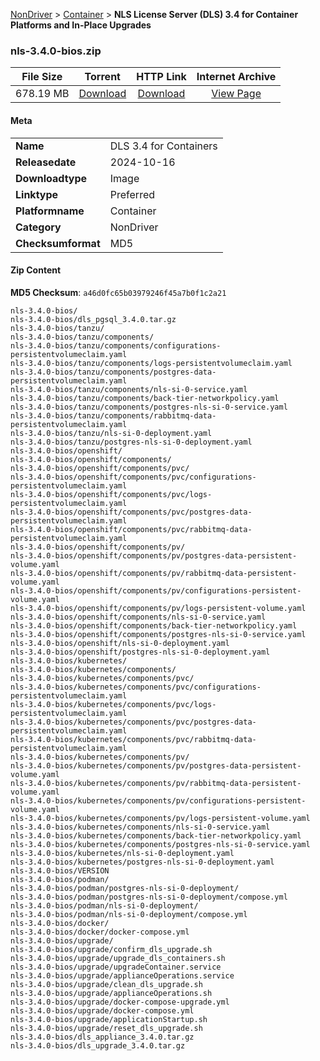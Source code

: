 
[NonDriver](/README.md)  >  [Container](/index/NonDriver/Container.md)  >  **NLS License Server (DLS) 3.4 for Container Platforms and In-Place Upgrades**


### nls-3.4.0-bios.zip

| **File Size** | **Torrent**  | **HTTP Link** | **Internet Archive** |
|:-------------:|:------------:|:-------------:|:--------------------:|
| 678.19 MB |  [Download](https://archive.org/download/nvgpu_nls-3.4.0-bios.zip/nvgpu_nls-3.4.0-bios.zip_archive.torrent)       | [Download](https://archive.org/compress/nvgpu_nls-3.4.0-bios.zip) | [View Page](https://archive.org/details/nvgpu_nls-3.4.0-bios.zip)       |

#### Meta

<table>
<tr><td><strong>Name</strong></td><td>DLS 3.4 for Containers</td></tr>
<tr><td><strong>Releasedate</strong></td><td>2024-10-16</td></tr>
<tr><td><strong>Downloadtype</strong></td><td>Image</td></tr>
<tr><td><strong>Linktype</strong></td><td>Preferred</td></tr>
<tr><td><strong>Platformname</strong></td><td>Container</td></tr>
<tr><td><strong>Category</strong></td><td>NonDriver</td></tr>
<tr><td><strong>Checksumformat</strong></td><td>MD5</td></tr>
</table>

#### Zip Content

**MD5 Checksum**: `a46d0fc65b03979246f45a7b0f1c2a21`

```text
nls-3.4.0-bios/
nls-3.4.0-bios/dls_pgsql_3.4.0.tar.gz
nls-3.4.0-bios/tanzu/
nls-3.4.0-bios/tanzu/components/
nls-3.4.0-bios/tanzu/components/configurations-persistentvolumeclaim.yaml
nls-3.4.0-bios/tanzu/components/logs-persistentvolumeclaim.yaml
nls-3.4.0-bios/tanzu/components/postgres-data-persistentvolumeclaim.yaml
nls-3.4.0-bios/tanzu/components/nls-si-0-service.yaml
nls-3.4.0-bios/tanzu/components/back-tier-networkpolicy.yaml
nls-3.4.0-bios/tanzu/components/postgres-nls-si-0-service.yaml
nls-3.4.0-bios/tanzu/components/rabbitmq-data-persistentvolumeclaim.yaml
nls-3.4.0-bios/tanzu/nls-si-0-deployment.yaml
nls-3.4.0-bios/tanzu/postgres-nls-si-0-deployment.yaml
nls-3.4.0-bios/openshift/
nls-3.4.0-bios/openshift/components/
nls-3.4.0-bios/openshift/components/pvc/
nls-3.4.0-bios/openshift/components/pvc/configurations-persistentvolumeclaim.yaml
nls-3.4.0-bios/openshift/components/pvc/logs-persistentvolumeclaim.yaml
nls-3.4.0-bios/openshift/components/pvc/postgres-data-persistentvolumeclaim.yaml
nls-3.4.0-bios/openshift/components/pvc/rabbitmq-data-persistentvolumeclaim.yaml
nls-3.4.0-bios/openshift/components/pv/
nls-3.4.0-bios/openshift/components/pv/postgres-data-persistent-volume.yaml
nls-3.4.0-bios/openshift/components/pv/rabbitmq-data-persistent-volume.yaml
nls-3.4.0-bios/openshift/components/pv/configurations-persistent-volume.yaml
nls-3.4.0-bios/openshift/components/pv/logs-persistent-volume.yaml
nls-3.4.0-bios/openshift/components/nls-si-0-service.yaml
nls-3.4.0-bios/openshift/components/back-tier-networkpolicy.yaml
nls-3.4.0-bios/openshift/components/postgres-nls-si-0-service.yaml
nls-3.4.0-bios/openshift/nls-si-0-deployment.yaml
nls-3.4.0-bios/openshift/postgres-nls-si-0-deployment.yaml
nls-3.4.0-bios/kubernetes/
nls-3.4.0-bios/kubernetes/components/
nls-3.4.0-bios/kubernetes/components/pvc/
nls-3.4.0-bios/kubernetes/components/pvc/configurations-persistentvolumeclaim.yaml
nls-3.4.0-bios/kubernetes/components/pvc/logs-persistentvolumeclaim.yaml
nls-3.4.0-bios/kubernetes/components/pvc/postgres-data-persistentvolumeclaim.yaml
nls-3.4.0-bios/kubernetes/components/pvc/rabbitmq-data-persistentvolumeclaim.yaml
nls-3.4.0-bios/kubernetes/components/pv/
nls-3.4.0-bios/kubernetes/components/pv/postgres-data-persistent-volume.yaml
nls-3.4.0-bios/kubernetes/components/pv/rabbitmq-data-persistent-volume.yaml
nls-3.4.0-bios/kubernetes/components/pv/configurations-persistent-volume.yaml
nls-3.4.0-bios/kubernetes/components/pv/logs-persistent-volume.yaml
nls-3.4.0-bios/kubernetes/components/nls-si-0-service.yaml
nls-3.4.0-bios/kubernetes/components/back-tier-networkpolicy.yaml
nls-3.4.0-bios/kubernetes/components/postgres-nls-si-0-service.yaml
nls-3.4.0-bios/kubernetes/nls-si-0-deployment.yaml
nls-3.4.0-bios/kubernetes/postgres-nls-si-0-deployment.yaml
nls-3.4.0-bios/VERSION
nls-3.4.0-bios/podman/
nls-3.4.0-bios/podman/postgres-nls-si-0-deployment/
nls-3.4.0-bios/podman/postgres-nls-si-0-deployment/compose.yml
nls-3.4.0-bios/podman/nls-si-0-deployment/
nls-3.4.0-bios/podman/nls-si-0-deployment/compose.yml
nls-3.4.0-bios/docker/
nls-3.4.0-bios/docker/docker-compose.yml
nls-3.4.0-bios/upgrade/
nls-3.4.0-bios/upgrade/confirm_dls_upgrade.sh
nls-3.4.0-bios/upgrade/upgrade_dls_containers.sh
nls-3.4.0-bios/upgrade/upgradeContainer.service
nls-3.4.0-bios/upgrade/applianceOperations.service
nls-3.4.0-bios/upgrade/clean_dls_upgrade.sh
nls-3.4.0-bios/upgrade/applianceOperations.sh
nls-3.4.0-bios/upgrade/docker-compose-upgrade.yml
nls-3.4.0-bios/upgrade/docker-compose.yml
nls-3.4.0-bios/upgrade/applicationStartup.sh
nls-3.4.0-bios/upgrade/reset_dls_upgrade.sh
nls-3.4.0-bios/dls_appliance_3.4.0.tar.gz
nls-3.4.0-bios/dls_upgrade_3.4.0.tar.gz
```
